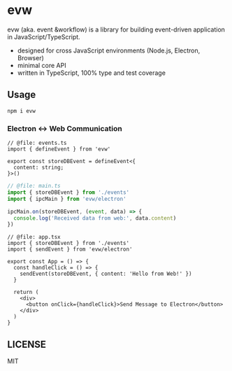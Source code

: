 # evw

evw (aka. event &workflow) is a library for building event-driven application in JavaScript/TypeScript.

- designed for cross JavaScript environments (Node.js, Electron, Browser)
- minimal core API
- written in TypeScript, 100% type and test coverage

## Usage

```shell
npm i evw
```

### Electron <-> Web Communication

```tsx
// @file: events.ts
import { defineEvent } from 'evw'

export const storeDBEvent = defineEvent<{
  content: string;
}>()
```

```ts
// @file: main.ts
import { storeDBEvent } from './events'
import { ipcMain } from 'evw/electron'

ipcMain.on(storeDBEvent, (event, data) => {
  console.log('Received data from web:', data.content)
})
```

```tsx
// @file: app.tsx
import { storeDBEvent } from './events'
import { sendEvent } from 'evw/electron'

export const App = () => {
  const handleClick = () => {
    sendEvent(storeDBEvent, { content: 'Hello from Web!' })
  }

  return (
    <div>
      <button onClick={handleClick}>Send Message to Electron</button>
    </div>
  )
}
```

## LICENSE

MIT
